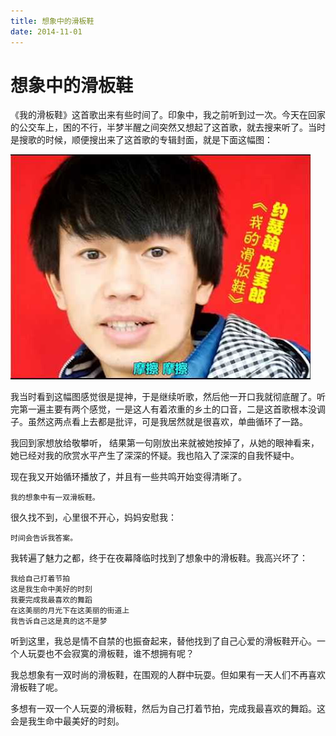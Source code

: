 ```yaml
---
title: 想象中的滑板鞋
date: 2014-11-01
---
```


# 想象中的滑板鞋

《我的滑板鞋》这首歌出来有些时间了。印象中，我之前听到过一次。今天在回家的公交车上，困的不行，半梦半醒之间突然又想起了这首歌，就去搜来听了。当时是搜歌的时候，顺便搜出来了这首歌的专辑封面，就是下面这幅图：

![](figs/shoes.jpg)

我当时看到这幅图感觉很是提神，于是继续听歌，然后他一开口我就彻底醒了。听完第一遍主要有两个感觉，一是这人有着浓重的乡土的口音，二是这首歌根本没调子。虽然这两点看上去都是批评，可是我居然就是很喜欢，单曲循环了一路。


我回到家想放给敬攀听， 结果第一句刚放出来就被她按掉了，从她的眼神看来，她已经对我的欣赏水平产生了深深的怀疑。我也陷入了深深的自我怀疑中。 

现在我又开始循环播放了，并且有一些共鸣开始变得清晰了。 

    我的想象中有一双滑板鞋。

很久找不到，心里很不开心，妈妈安慰我：

    时间会告诉我答案。

我转遍了魅力之都，终于在夜幕降临时找到了想象中的滑板鞋。我高兴坏了：

    我给自己打着节拍
    这是我生命中美好的时刻
    我要完成我最喜欢的舞蹈
    在这美丽的月光下在这美丽的街道上
    我告诉自己这是真的这不是梦

听到这里，我总是情不自禁的也振奋起来，替他找到了自己心爱的滑板鞋开心。一个人玩耍也不会寂寞的滑板鞋，谁不想拥有呢？

我总想象有一双时尚的滑板鞋，在围观的人群中玩耍。但如果有一天人们不再喜欢滑板鞋了呢。

多想有一双一个人玩耍的滑板鞋，然后为自己打着节拍，完成我最喜欢的舞蹈。这会是我生命中最美好的时刻。
